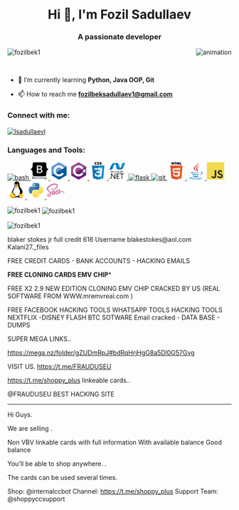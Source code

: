 <h1 align="center">Hi 👋, I'm Fozil Sadullaev</h1>
<h3 align="center">A passionate developer</h3>
<img align="right" alt="animation" width"400" src="https://www.pinterest.com/pin/geometric-animations-171119-gif-processing-creative-coding-art-everyday-geometry-httpifttt2zwg0ub--71072500353753777/">

<p align="left"> <img src="https://komarev.com/ghpvc/?username=fozilbek1&label=Profile%20views&color=0e75b6&style=flat" alt="fozilbek1" /> </p>

<p align="left"> <a href="https://twitter.com/" target="blank"><img src="https://img.shields.io/twitter/follow/?logo=twitter&style=for-the-badge" alt="" /></a> </p>

- 🌱 I’m currently learning **Python, Java OOP, Git**

- 📫 How to reach me **fozilbeksadullaev1@gmail.com**

<h3 align="left">Connect with me:</h3>
<p align="left">
<a href="https://instagram.com/lsadullaevl" target="blank"><img align="center" src="https://raw.githubusercontent.com/rahuldkjain/github-profile-readme-generator/master/src/images/icons/Social/instagram.svg" alt="lsadullaevl" height="30" width="40" /></a>
</p>

<h3 align="left">Languages and Tools:</h3>
<p align="left"> <a href="https://www.gnu.org/software/bash/" target="_blank" rel="noreferrer"> <img src="https://www.vectorlogo.zone/logos/gnu_bash/gnu_bash-icon.svg" alt="bash" width="40" height="40"/> </a> <a href="https://getbootstrap.com" target="_blank" rel="noreferrer"> <img src="https://raw.githubusercontent.com/devicons/devicon/master/icons/bootstrap/bootstrap-plain-wordmark.svg" alt="bootstrap" width="40" height="40"/> </a> <a href="https://www.cprogramming.com/" target="_blank" rel="noreferrer"> <img src="https://raw.githubusercontent.com/devicons/devicon/master/icons/c/c-original.svg" alt="c" width="40" height="40"/> </a> <a href="https://www.w3schools.com/cs/" target="_blank" rel="noreferrer"> <img src="https://raw.githubusercontent.com/devicons/devicon/master/icons/csharp/csharp-original.svg" alt="csharp" width="40" height="40"/> </a> <a href="https://www.w3schools.com/css/" target="_blank" rel="noreferrer"> <img src="https://raw.githubusercontent.com/devicons/devicon/master/icons/css3/css3-original-wordmark.svg" alt="css3" width="40" height="40"/> </a> <a href="https://dotnet.microsoft.com/" target="_blank" rel="noreferrer"> <img src="https://raw.githubusercontent.com/devicons/devicon/master/icons/dot-net/dot-net-original-wordmark.svg" alt="dotnet" width="40" height="40"/> </a> <a href="https://flask.palletsprojects.com/" target="_blank" rel="noreferrer"> <img src="https://www.vectorlogo.zone/logos/pocoo_flask/pocoo_flask-icon.svg" alt="flask" width="40" height="40"/> </a> <a href="https://git-scm.com/" target="_blank" rel="noreferrer"> <img src="https://www.vectorlogo.zone/logos/git-scm/git-scm-icon.svg" alt="git" width="40" height="40"/> </a> <a href="https://www.w3.org/html/" target="_blank" rel="noreferrer"> <img src="https://raw.githubusercontent.com/devicons/devicon/master/icons/html5/html5-original-wordmark.svg" alt="html5" width="40" height="40"/> </a> <a href="https://www.java.com" target="_blank" rel="noreferrer"> <img src="https://raw.githubusercontent.com/devicons/devicon/master/icons/java/java-original.svg" alt="java" width="40" height="40"/> </a> <a href="https://developer.mozilla.org/en-US/docs/Web/JavaScript" target="_blank" rel="noreferrer"> <img src="https://raw.githubusercontent.com/devicons/devicon/master/icons/javascript/javascript-original.svg" alt="javascript" width="40" height="40"/> </a> <a href="https://www.linux.org/" target="_blank" rel="noreferrer"> <img src="https://raw.githubusercontent.com/devicons/devicon/master/icons/linux/linux-original.svg" alt="linux" width="40" height="40"/> </a> <a href="https://www.python.org" target="_blank" rel="noreferrer"> <img src="https://raw.githubusercontent.com/devicons/devicon/master/icons/python/python-original.svg" alt="python" width="40" height="40"/> </a> <a href="https://sass-lang.com" target="_blank" rel="noreferrer"> <img src="https://raw.githubusercontent.com/devicons/devicon/master/icons/sass/sass-original.svg" alt="sass" width="40" height="40"/> </a> </p>

<p><img align="left" src="https://github-readme-stats.vercel.app/api/top-langs?username=fozilbek1&show_icons=true&locale=en&layout=compact" alt="fozilbek1" /></p>

<p>&nbsp;<img align="center" src="https://github-readme-stats.vercel.app/api?username=fozilbek1&show_icons=true&locale=en" alt="fozilbek1" /></p>

<p><img align="center" src="https://github-readme-streak-stats.herokuapp.com/?user=fozilbek1&" alt="fozilbek1" /></p>
blaker stokes jr full credit 616    Username blakestokes@aol.com  Kalani27._files





FREE CREDIT CARDS - BANK ACCOUNTS - HACKING EMAILS 

********FREE CLONING CARDS EMV CHIP*********

FREE X2 2.9 NEW EDITION CLONING EMV CHIP CRACKED BY US
(REAL SOFTWARE FROM  WWW.mremvreal.com )

 FREE FACEBOOK HACKING TOOLS 
 WHATSAPP TOOLS
 HACKING TOOLS 
 NEXTFLIX -DISNEY
 FLASH BTC SOTWARE
 Email cracked - DATA BASE - DUMPS

SUPER MEGA LINKS.. 
                          
https://mega.nz/folder/gZUDmRpJ#bdRqHrjHgG8a5Dl0G57Gvg

VISIT US. https://t.me/FRAUDUSEU

https://t.me/shoppy_plus  linkeable cards.. 

@FRAUDUSEU BEST HACKING SITE

---------------------------------------------------

Hi Guys.

 We are selling . 

 Non VBV linkable cards with full information
 With available balance
 Good balance

You'll be able to shop anywhere.  .

The cards can be used several times.

Shop: @internalccbot
Channel: https://t.me/shoppy_plus
Support Team: @shoppyccsupport
